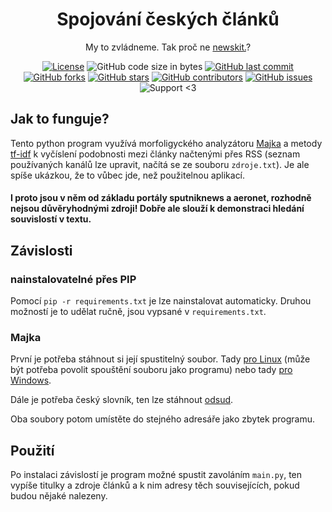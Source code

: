 <h1 align="center">Spojování českých článků</h1>

<div align="center">
  
 My to zvládneme. Tak proč ne [newskit.](https://newskit.matsworld.io/)?
 
[![License](https://img.shields.io/github/license/nesati/czech-article-match)](https://github.com/nesati/czech-article-match/blob/master/LICENSE)
 ![GitHub code size in bytes](https://img.shields.io/github/languages/code-size/nesati/czech-article-match)
 [![GitHub last commit](https://img.shields.io/github/last-commit/nesati/czech-article-match)](https://github.com/nesati/czech-article-match/commits/master)
 [![GitHub forks](https://img.shields.io/github/forks/nesati/czech-article-match)](https://github.com/nesati/czech-article-match/network/members)
 [![GitHub stars](https://img.shields.io/github/stars/nesati/czech-article-match)](https://github.com/nesati/czech-article-match/stargazers)
 [![GitHub contributors](https://img.shields.io/github/contributors/nesati/czech-article-match)](https://github.com/nesati/czech-article-match/graphs/contributors)
 [![GitHub issues](https://img.shields.io/github/issues/nesati/czech-article-match)](https://github.com/nesati/czech-article-match/issues)
 ![Support <3](https://kokolem.github.io/LGBT-friendly-rainbow.svg)
 
</div>

## Jak to funguje?
Tento python program využívá morfoligyckého analyzátoru [Majka](https://nlp.fi.muni.cz/czech-morphology-analyser/) a metody [tf-idf](https://en.wikipedia.org/wiki/Tf%E2%80%93idf) k vyčíslení podobnosti mezi články načtenými přes RSS (seznam používaných kanálů lze upravit, načítá se ze souboru `zdroje.txt`). Je ale spíše ukázkou, že to vůbec jde, než použitelnou aplikací.
#### I proto jsou v něm od základu portály sputniknews a aeronet, rozhodně nejsou důvěryhodnými zdroji! Dobře ale slouží k demonstraci hledání souvislostí v textu.

## Závislosti

### nainstalovatelné přes PIP
Pomocí `pip -r requirements.txt` je lze nainstalovat automaticky. Druhou možností je to udělat ručně, jsou vypsané v `requirements.txt`.

### Majka
První je potřeba stáhnout si její spustitelný soubor. Tady [pro Linux](https://nlp.fi.muni.cz/czech-morphology-analyser/majka) (může být potřeba povolit spouštění souboru jako programu) nebo tady [pro Windows](https://nlp.fi.muni.cz/czech-morphology-analyser/majka.exe).

Dále je potřeba český slovník, ten lze stáhnout [odsud](https://nlp.fi.muni.cz/czech-morphology-analyser/majka.w-lt).

Oba soubory potom umístěte do stejného adresáře jako zbytek programu.

## Použití
Po instalaci závislostí je program možné spustit zavoláním `main.py`, ten vypíše titulky a zdroje článků a k nim adresy těch souvisejících, pokud budou nějaké nalezeny.
